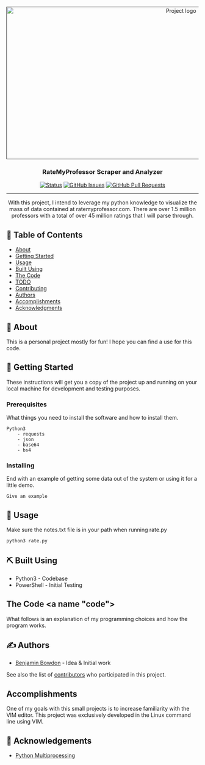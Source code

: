 <p align="center">
  <a href="" rel="noopener">
 <img width=900px height=400px src="https://fitchburgpoint.com/wp-content/uploads/2021/03/finalprofessorratings-900x506.png" alt="Project logo"></a>
</p>

<h3 align="center">RateMyProfessor Scraper and Analyzer</h3>

<div align="center">

  [![Status](https://img.shields.io/badge/status-active-success.svg)]() 
  [![GitHub Issues](https://img.shields.io/github/issues/BBowdon/RateMyProfessor.svg)](https://github.com/BBowdon/RateMyProfessor/issues)
  [![GitHub Pull Requests](https://img.shields.io/github/issues-pr/BBowdon/RateMyProfessor.svg)](https://github.com/BBowdon/RateMyProfessor/pulls)

</div>

---

<p align="center">With this project, I intend to leverage my python knowledge to visualize the mass of data contained at ratemyprofessor.com. There are over 1.5 million professors with a total of over 45 million ratings that I will parse through.
    <br> 
</p>

## 📝 Table of Contents
- [About](#about)
- [Getting Started](#getting_started)
- [Usage](#usage)
- [Built Using](#built_using)
- [The Code](#code)
- [TODO](../TODO.md)
- [Contributing](../CONTRIBUTING.md)
- [Authors](#authors)
- [Accomplishments](#accomplishments)
- [Acknowledgments](#acknowledgement)

## 🧐 About <a name = "about"></a>
This is a personal project mostly for fun! I hope you can find a use for this code.

## 🏁 Getting Started <a name = "getting_started"></a>
These instructions will get you a copy of the project up and running on your local machine for development and testing purposes.

### Prerequisites
What things you need to install the software and how to install them.


```
Python3
	- requests
	- json
	- base64
	- bs4
```

### Installing

End with an example of getting some data out of the system or using it for a little demo.

```
Give an example
```

## 🎈 Usage <a name="usage"></a>
Make sure the notes.txt file is in your path when running rate.py
```sh
python3 rate.py
```

## ⛏️ Built Using <a name = "built_using"></a>
- Python3 - Codebase
- PowerShell - Initial Testing

## The Code <a name "code"></a>
What follows is an explanation of my programming choices and how the program works.  

## ✍️ Authors <a name = "authors"></a>
- [Benjamin Bowdon](https://github.com/BBowdon) - Idea & Initial work

See also the list of [contributors](https://github.com/kylelobo/The-Documentation-Compendium/contributors) who participated in this project.

## Accomplishments <a name = "accomplishments"></a>
One of my goals with this small projects is to increase familiarity with the VIM editor. This project was exclusively developed in the Linux command line using VIM.

## 🎉 Acknowledgements <a name = "acknowledgement"></a>
- [Python Multiprocessing](https://rednafi.github.io/digressions/python/2020/04/21/python-concurrent-futures.html)

